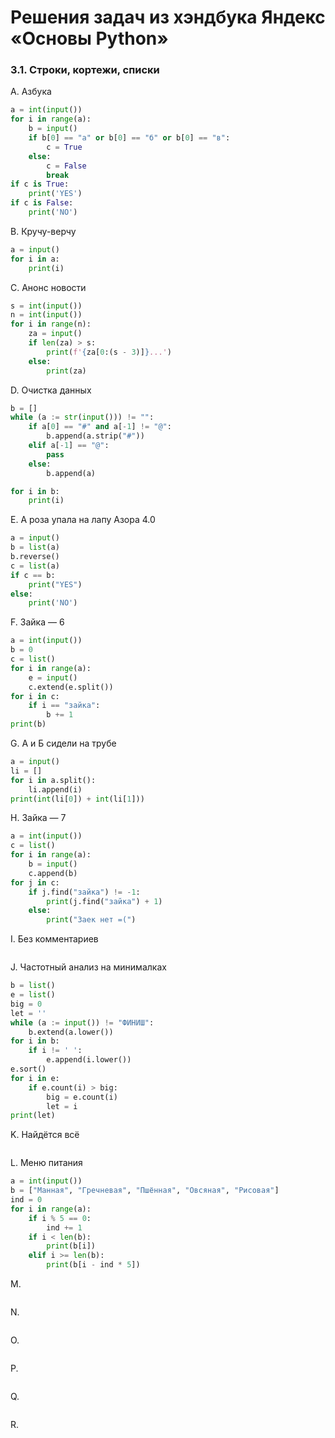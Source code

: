 # Решения задач из хэндбука Яндекс «Основы Python»

### 3.1. Строки, кортежи, списки

A. Азбука
```python
a = int(input())
for i in range(a):
    b = input()
    if b[0] == "а" or b[0] == "б" or b[0] == "в":
        c = True
    else:
        c = False
        break
if c is True:
    print('YES')
if c is False:
    print('NO')
```

B. Кручу-верчу
```python
a = input()
for i in a:
    print(i)
```

C. Анонс новости
```python
s = int(input())
n = int(input())
for i in range(n):
    za = input()
    if len(za) > s:
        print(f'{za[0:(s - 3)]}...')
    else:
        print(za)
```

D. Очистка данных
```python
b = []
while (a := str(input())) != "":
    if a[0] == "#" and a[-1] != "@":
        b.append(a.strip("#"))
    elif a[-1] == "@":
        pass
    else:
        b.append(a)

for i in b:
    print(i)
```

E. А роза упала на лапу Азора 4.0
```python
a = input()
b = list(a)
b.reverse()
c = list(a)
if c == b:
    print("YES")
else:
    print('NO')
```

F. Зайка — 6
```python
a = int(input())
b = 0
c = list()
for i in range(a):
    e = input()
    c.extend(e.split())
for i in c:
    if i == "зайка":
        b += 1
print(b) 
```

G. А и Б сидели на трубе
```python
a = input()
li = []
for i in a.split():
    li.append(i)
print(int(li[0]) + int(li[1]))
```

H. Зайка — 7
```python
a = int(input())
c = list()
for i in range(a):
    b = input()
    c.append(b)
for j in c:
    if j.find("зайка") != -1:
        print(j.find("зайка") + 1)
    else:
        print("Заек нет =(")
```

I. Без комментариев
```python

```

J. Частотный анализ на минималках
```python
b = list()
e = list()
big = 0
let = ''
while (a := input()) != "ФИНИШ":
    b.extend(a.lower())
for i in b:
    if i != ' ':
        e.append(i.lower())
e.sort()
for i in e:
    if e.count(i) > big:
        big = e.count(i)
        let = i
print(let)
```

K. Найдётся всё
```python

```

L. Меню питания
```python
a = int(input())
b = ["Манная", "Гречневая", "Пшённая", "Овсяная", "Рисовая"]
ind = 0
for i in range(a):
    if i % 5 == 0:
        ind += 1
    if i < len(b):
        print(b[i])
    elif i >= len(b):
        print(b[i - ind * 5])
```

M. 
```python

```

N. 
```python

```
O. 
```python

```

P. 
```python

```

Q. 
```python

```

R. 
```python

```
